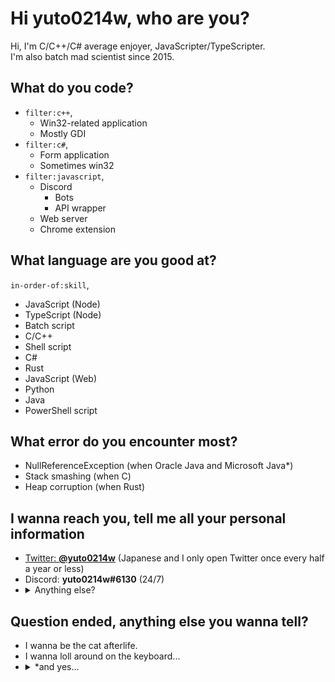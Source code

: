 # Hi yuto0214w, who are you?
Hi, I'm C/C++/C# average enjoyer, JavaScripter/TypeScripter.<br>
I'm also batch mad scientist since 2015.

## **What do you code?**
- `filter:c++`,
  - Win32-related application
  - Mostly GDI
- `filter:c#`,
  - Form application
  - Sometimes win32
- `filter:javascript`,
  - Discord
    - Bots
    - API wrapper
  - Web server
  - Chrome extension

## **What language are you good at?**
`in-order-of:skill`,
- JavaScript (Node)
- TypeScript (Node)
- Batch script
- C/C++
- Shell script
- C#
- Rust
- JavaScript (Web)
- Python
- Java
- PowerShell script

## **What error do you encounter most?**
- NullReferenceException (when Oracle Java and Microsoft Java*)
- Stack smashing (when C)
- Heap corruption (when Rust)

## **I wanna reach you, tell me all your personal information**
- [Twitter: **@yuto0214w**](https://twitter.com/yuto0214w) (Japanese and I only open Twitter once every half a year or less)
- Discord: **yuto0214w#6130** (24/7)
- <details><summary>Anything else?</summary>My name is Kosuke Mochizuki I live in Shimo-Ochiai, Shinjuku-ku, Tokyo My card number is 1145 1419 1981 0931 and CVV is 420 and yes yet this is all virtual personal information I can think of</details>

## **Question ended, anything else you wanna tell?**
- I wanna be the cat afterlife.
- I wanna loll around on the keyboard...
- <details><summary>*and yes...</summary>I meant Microsoft Java by C#</details>
